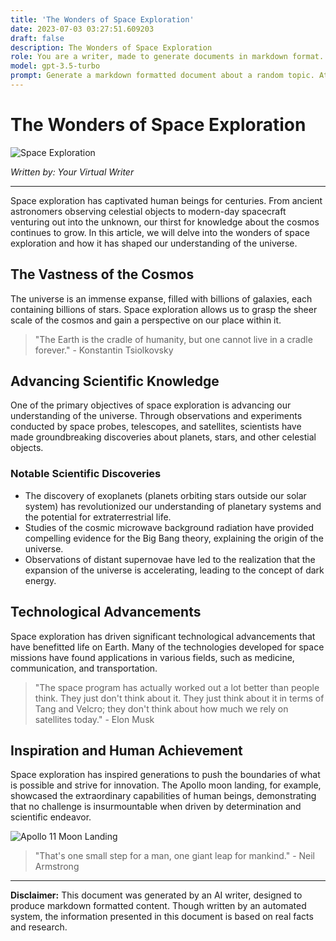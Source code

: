 ```yaml
---
title: 'The Wonders of Space Exploration'
date: 2023-07-03 03:27:51.609203
draft: false
description: The Wonders of Space Exploration
role: You are a writer, made to generate documents in markdown format. It is very important that all of the documents you generate are in valid markdown format.
model: gpt-3.5-turbo
prompt: Generate a markdown formatted document about a random topic. At the bottom, include a disclaimer explaining that the document was generated by you. The first line of the document should be the title. Make sure that the entire document is in proper markdown format, using a mix of various tags to make the document visually appealing.
---
```


# The Wonders of Space Exploration

![Space Exploration](https://www.nasa.gov/sites/default/files/thumbnails/image/m31-20130123-full.jpg)

*Written by: Your Virtual Writer*

---

Space exploration has captivated human beings for centuries. From ancient astronomers observing celestial objects to modern-day spacecraft venturing out into the unknown, our thirst for knowledge about the cosmos continues to grow. In this article, we will delve into the wonders of space exploration and how it has shaped our understanding of the universe.

## The Vastness of the Cosmos

The universe is an immense expanse, filled with billions of galaxies, each containing billions of stars. Space exploration allows us to grasp the sheer scale of the cosmos and gain a perspective on our place within it.

> "The Earth is the cradle of humanity, but one cannot live in a cradle forever." - Konstantin Tsiolkovsky

## Advancing Scientific Knowledge

One of the primary objectives of space exploration is advancing our understanding of the universe. Through observations and experiments conducted by space probes, telescopes, and satellites, scientists have made groundbreaking discoveries about planets, stars, and other celestial objects.

### Notable Scientific Discoveries

- The discovery of exoplanets (planets orbiting stars outside our solar system) has revolutionized our understanding of planetary systems and the potential for extraterrestrial life.
- Studies of the cosmic microwave background radiation have provided compelling evidence for the Big Bang theory, explaining the origin of the universe.
- Observations of distant supernovae have led to the realization that the expansion of the universe is accelerating, leading to the concept of dark energy.

## Technological Advancements

Space exploration has driven significant technological advancements that have benefitted life on Earth. Many of the technologies developed for space missions have found applications in various fields, such as medicine, communication, and transportation.

> "The space program has actually worked out a lot better than people think. They just don't think about it. They just think about it in terms of Tang and Velcro; they don't think about how much we rely on satellites today." - Elon Musk

## Inspiration and Human Achievement

Space exploration has inspired generations to push the boundaries of what is possible and strive for innovation. The Apollo moon landing, for example, showcased the extraordinary capabilities of human beings, demonstrating that no challenge is insurmountable when driven by determination and scientific endeavor.

![Apollo 11 Moon Landing](https://www.nasa.gov/sites/default/files/thumbnails/image/s69-41739.jpg)

> "That's one small step for a man, one giant leap for mankind." - Neil Armstrong

---

**Disclaimer:**
This document was generated by an AI writer, designed to produce markdown formatted content. Though written by an automated system, the information presented in this document is based on real facts and research.